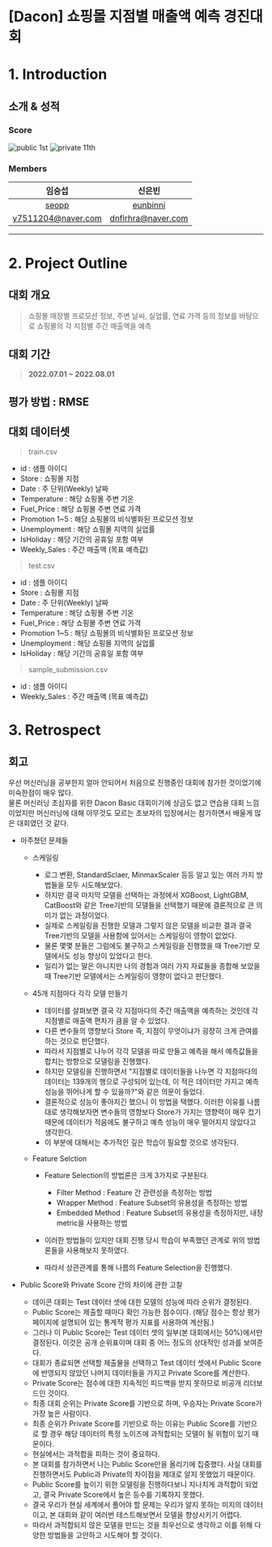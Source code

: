 # [Dacon] 쇼핑몰 지점별 매출액 예측 경진대회

# 1. Introduction

## 소개 & 성적

### Score  
![public 1st](https://img.shields.io/badge/PUBLIC-1st-red?style=plastic) ![private 11th](https://img.shields.io/badge/PRIVATE-11th-red?style=plastic)


### Members

임승섭|신은빈
:-:|:-:
|[seopp](https://github.com/seopp)|[eunbinni](https://github.com/eunbinni)|
|y7511204@naver.com|dnflrhra@naver.com|

---
# 2. Project Outline


## 대회 개요


> 쇼핑몰 매장별 프로모션 정보, 주변 날씨, 실업률, 연료 가격 등의 정보를 바탕으로 쇼핑몰의 각 지점별 주간 매출액을 예측


## 대회 기간 
> **2022.07.01 ~ 2022.08.01**

## 평가 방법 : RMSE

## 대회 데이터셋

> train.csv  
- id : 샘플 아이디
- Store : 쇼핑몰 지점
- Date : 주 단위(Weekly) 날짜
- Temperature : 해당 쇼핑몰 주변 기온
- Fuel_Price : 해당 쇼핑몰 주변 연료 가격
- Promotion 1~5 : 해당 쇼핑몰의 비식별화된 프로모션 정보
- Unemployment : 해당 쇼핑몰 지역의 실업률
- IsHoliday : 해당 기간의 공휴일 포함 여부
- Weekly_Sales : 주간 매출액 (목표 예측값)


> test.csv
- id : 샘플 아이디
- Store : 쇼핑몰 지점
- Date : 주 단위(Weekly) 날짜
- Temperature : 해당 쇼핑몰 주변 기온
- Fuel_Price : 해당 쇼핑몰 주변 연료 가격
- Promotion 1~5 : 해당 쇼핑몰의 비식별화된 프로모션 정보
- Unemployment : 해당 쇼핑몰 지역의 실업률
- IsHoliday : 해당 기간의 공휴일 포함 여부

> sample_submission.csv
- id : 샘플 아이디
- Weekly_Sales : 주간 매출액 (목표 예측값)


# 3. Retrospect


## 회고
우선 머신러닝을 공부한지 얼마 안되어서 처음으로 진행중인 대회에 참가한 것이었기에 미숙한점이 매우 많다.  
물론 머신러닝 초심자를 위한 Dacon Basic 대회이기에 상금도 없고 연습용 대회 느낌이었지만 머신러닝에 대해 아무것도 모르는 초보자의 입장에서는 참가하면서 배울게 많은 대회였던 것 같다.

- 마주쳤던 문제들
    - 스케일링
        - 로그 변환, StandardSclaer, MinmaxScaler 등등 알고 있는 여러 가지 방법들을 모두 시도해보았다. 
        - 하지만 결국 마지막 모델을 선택하는 과정에서 XGBoost, LightGBM, CatBoost와 같은 Tree기반의 모델들을 선택했기 때문에 결론적으로 큰 의미가 없는 과정이었다.
        - 실제로 스케일링을 진행한 모델과 그렇지 않은 모델을 비교한 결과 결국 Tree기반의 모델을 사용함에 있어서는 스케일링이 영향이 없었다.
        - 물론 몇몇 분들은 그럼에도 불구하고 스케일링을 진행했을 때 Tree기반 모델에서도 성능 향상이 있었다고 한다. 
        - 일리가 없는 말은 아니지만 나의 경험과 여러 가지 자료들을 종합해 보았을 때 Tree기반 모델에서는 스케일링이 영향이 없다고 판단했다.
        
    - 45개 지점마다 각각 모델 만들기
      - 데이터를 살펴보면 결국 각 지점마다의 주간 매출액을 예측하는 것인데 각 지점별로 매출액 편차가 큼을 알 수 있었다.
      - 다른 변수들의 영향보다 Store 즉, 지점이 무엇이냐가 굉장히 크게 관여를 하는 것으로 판단했다.
      - 따라서 지점별로 나누어 각각 모델을 따로 만들고 예측을 해서 예측값들을 합치는 방향으로 모델링을 진행했다.
      - 하지만 모델링을 진행하면서 "지점별로 데이터들을 나누면 각 지점마다의 데이터는 139개의 행으로 구성되어 있는데, 이 적은 데이터만 가지고 예측 성능을 뛰어나게 할 수 있을까?"와 같은 의문이 들었다.
      - 결론적으로 성능이 좋아지긴 했으니 이 방법을 택했다. 이러한 이유를 나름대로 생각해보자면 변수들의 영향보다 Store가 가지는 영향력이 매우 컸기 때문에 데이터가 적음에도 불구하고 예측 성능이 매우 떨어지지 않았다고 생각한다. 
      - 이 부분에 대해서는 추가적인 깊은 학습이 필요할 것으로 생각된다.

    - Feature Selction 
        - Feature Selection의 방법론은 크게 3가지로 구분된다.
            - Filter Method : Feature 간 관련성을 측정하는 방법
            - Wrapper Method : Feature Subset의 유용성을 측정하는 방법
            - Embedded Method : Feature Subset의 유용성을 측정하지만, 내장 metric을 사용하는 방법

        - 이러한 방법들이 있지만 대회 진행 당시 학습이 부족했던 관계로 위의 방법론들을 사용해보지 못하였다.
        - 따라서 상관관계를 통해 나름의 Feature Selection을 진행했다.

- Public Score와 Private Score 간의 차이에 관한 고찰
    - 데이콘 대회는 Test 데이터 셋에 대한 모델의 성능에 따라 순위가 결정된다.
    - Public Score는 제출할 때마다 확인 가능한 점수이다. (해당 점수는 항상 평가 페이지에 설명되어 있는 통계적 평가 지표를 사용하여 계산됨.)
    - 그러나 이 Public Score는 Test 데이터 셋의 일부(본 대회에서는 50%)에서만 결정된다. 이것은 공개 순위표이며 대회 중 어느 정도의 상대적인 성과를 보여준다.
    - 대회가 종료되면 선택할 제출물을 선택하고 Test 데이터 셋에서 Public Score에 반영되지 않았던 나머지 데이터들을 가지고 Private Score를 계산한다.
    - Private Score는 점수에 대한 지속적인 피드백을 받지 못하므로 비공개 리더보드인 것이다. 
    - 최종 대회 순위는 Private Score를 기반으로 하며, 우승자는 Private Score가 가장 높은 사람이다.
    - 최종 순위가 Private Score를 기반으로 하는 이유는 Public Score를 기반으로 할 경우 해당 데이터의 특정 노이즈에 과적합되는 모델이 될 위험이 있기 때문이다. 
    - 현실에서는 과적합을 피하는 것이 중요하다.
    - 본 대회를 참가하면서 나는 Public Score만을 올리기에 집중했다. 사실 대회를 진행하면서도 Public과 Private의 차이점을 제대로 알지 못했었기 때문이다.
    - Public Score를 높이기 위한 모델링을 진행하다보니 지나치게 과적합이 되었고, 결국 Private Score에서 높은 등수를 기록하지 못했다.
    - 결국 우리가 현실 세계에서 풀어야 할 문제는 우리가 알지 못하는 미지의 데이터이고, 본 대회와 같이 여러번 테스트해보면서 모델을 향상시키기 어렵다.
    - 따라서 과적합되지 않은 모델을 만드는 것을 최우선으로 생각하고 이를 위해 다양한 방법들을 고안하고 시도해야 할 것이다.
